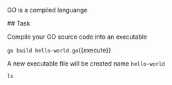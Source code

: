 GO is a compiled languange

## Task

Compile your GO source code into an executable

`go build hello-world.go`{{execute}}

A new executable file will be created name `hello-world`

`ls`

